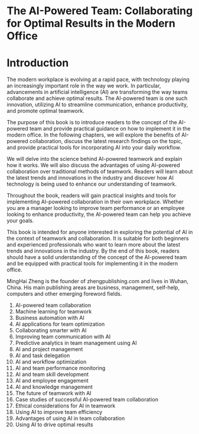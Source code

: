 # The AI-Powered Team: Collaborating for Optimal Results in the Modern Office

# Introduction

The modern workplace is evolving at a rapid pace, with technology playing an increasingly important role in the way we work. In particular, advancements in artificial intelligence (AI) are transforming the way teams collaborate and achieve optimal results. The AI-powered team is one such innovation, utilizing AI to streamline communication, enhance productivity, and promote optimal teamwork.

The purpose of this book is to introduce readers to the concept of the AI-powered team and provide practical guidance on how to implement it in the modern office. In the following chapters, we will explore the benefits of AI-powered collaboration, discuss the latest research findings on the topic, and provide practical tools for incorporating AI into your daily workflow.

We will delve into the science behind AI-powered teamwork and explain how it works. We will also discuss the advantages of using AI-powered collaboration over traditional methods of teamwork. Readers will learn about the latest trends and innovations in the industry and discover how AI technology is being used to enhance our understanding of teamwork.

Throughout the book, readers will gain practical insights and tools for implementing AI-powered collaboration in their own workplace. Whether you are a manager looking to improve team performance or an employee looking to enhance productivity, the AI-powered team can help you achieve your goals.

This book is intended for anyone interested in exploring the potential of AI in the context of teamwork and collaboration. It is suitable for both beginners and experienced professionals who want to learn more about the latest trends and innovations in the industry. By the end of this book, readers should have a solid understanding of the concept of the AI-powered team and be equipped with practical tools for implementing it in the modern office.

MingHai Zheng is the founder of zhengpublishing.com and lives in Wuhan, China. His main publishing areas are business, management, self-help, computers and other emerging foreword fields.



1. AI-powered team collaboration
2. Machine learning for teamwork
3. Business automation with AI
4. AI applications for team optimization
5. Collaborating smarter with AI
6. Improving team communication with AI
7. Predictive analytics in team management using AI
8. AI and project management
9. AI and task delegation
10. AI and workflow optimization
11. AI and team performance monitoring
12. AI and team skill development
13. AI and employee engagement
14. AI and knowledge management
15. The future of teamwork with AI
16. Case studies of successful AI-powered team collaboration
17. Ethical considerations for AI in teamwork
18. Using AI to improve team efficiency
19. Advantages of using AI in team collaboration
20. Using AI to drive optimal results

